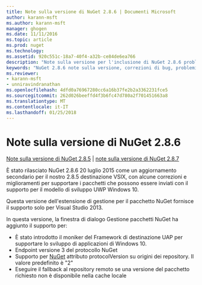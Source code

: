 ```yaml
---
title: Note sulla versione di NuGet 2.8.6 | Documenti Microsoft
author: karann-msft
ms.author: karann-msft
manager: ghogen
ms.date: 11/11/2016
ms.topic: article
ms.prod: nuget
ms.technology: 
ms.assetid: 920c551c-18a7-40f4-a32b-ce84de6ea766
description: "Note sulla versione per l'inclusione di NuGet 2.8.6 problemi noti, correzioni di bug, le funzionalità aggiunte e dcr."
keywords: "NuGet 2.8.6 note sulla versione, correzioni di bug, problemi noti, aggiunta di funzionalità, eseguire"
ms.reviewer:
- karann-msft
- unniravindranathan
ms.openlocfilehash: 4dfd0a76967280cc6a16b37fe2b2a3362231fce5
ms.sourcegitcommit: 262d026beeffd4f3b6fc47d780a2f701451663a8
ms.translationtype: MT
ms.contentlocale: it-IT
ms.lasthandoff: 01/25/2018
---
```

# <a name="nuget-286-release-notes"></a>Note sulla versione di NuGet 2.8.6

[Note sulla versione di NuGet 2.8.5](../release-notes/nuget-2.8.5.md) | [note sulla versione di NuGet 2.8.7](../release-notes/nuget-2.8.7.md)

È stato rilasciato NuGet 2.8.6 20 luglio 2015 come un aggiornamento secondario per il nostro 2.8.5 destinazione VSIX, con alcune correzioni e miglioramenti per supportare i pacchetti che possono essere inviati con il supporto per il modello di sviluppo UWP Windows 10.

Questa versione dell'estensione di gestione per il pacchetto NuGet fornisce il supporto solo per Visual Studio 2013.

In questa versione, la finestra di dialogo Gestione pacchetti NuGet ha aggiunto il supporto per:

* È stato introdotto il moniker del Framework di destinazione UAP per supportare lo sviluppo di applicazioni di Windows 10.
* Endpoint versione 3 del protocollo NuGet
* Supporto per [NuGet](../consume-packages/configuring-nuget-behavior.md) attributo protocolVersion su origini dei repository. Il valore predefinito è "2"
* Eseguire il fallback al repository remoto se una versione del pacchetto richiesto non è disponibile nella cache locale